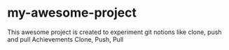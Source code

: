 # my-awesome-project
This awesome project is created to experiment git notions like clone, push and pull
Achievements
Clone, Push, Pull
